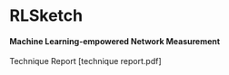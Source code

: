 # RLSketch

#### Machine Learning-empowered Network Measurement

Technique Report [technique report.pdf]
